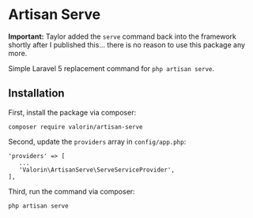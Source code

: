 # Artisan Serve

**Important:** Taylor added the `serve` command back into the framework shortly after I published this... there is no reason to use this package any more.

Simple Laravel 5 replacement command for `php artisan serve`.

## Installation

First, install the package via composer:

```
composer require valorin/artisan-serve
```

Second, update the `providers` array in `config/app.php`:

```
'providers' => [
   ...
   'Valorin\ArtisanServe\ServeServiceProvider',
],
```

Third, run the command via composer:

```
php artisan serve
```
